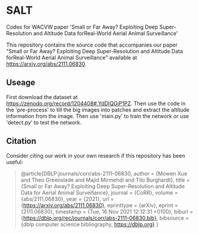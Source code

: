 # SALT
Codes for WACVW paper 'Small or Far Away? Exploiting Deep Super-Resolution and Altitude Data forReal-World Aerial Animal Surveillance'

This repository contains the source code that accompanies our paper "Small or Far Away? Exploiting Deep Super-Resolution and Altitude Data forReal-World Aerial Animal Surveillance" 
available at https://arxiv.org/abs/2111.06830.

Useage
-----
First download the dataset at https://zenodo.org/record/1204408#.YdDIQGjP1PZ. 
Then use the code in the 'pre-process' to till the big images into patches and extract the altitude information from the image.
Then use 'main.py' to train the network or use 'detect.py' to test the network.

Citation
---------
Consider citing our work in your own research if this repository has been useful:
>@article{DBLP:journals/corr/abs-2111-06830,
>  author    = {Mowen Xue and
>               Theo Greenslade and
>               Majid Mirmehdi and
>               Tilo Burghardt},
>  title     = {Small or Far Away? Exploiting Deep Super-Resolution and Altitude Data
               for Aerial Animal Surveillance},
>  journal   = {CoRR},
>  volume    = {abs/2111.06830},
>  year      = {2021},
>  url       = {https://arxiv.org/abs/2111.06830},
>  eprinttype = {arXiv},
>  eprint    = {2111.06830},
>  timestamp = {Tue, 16 Nov 2021 12:12:31 +0100},
>  biburl    = {https://dblp.org/rec/journals/corr/abs-2111-06830.bib},
>  bibsource = {dblp computer science bibliography, https://dblp.org}
>}
